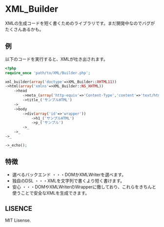 XML_Builder
======================================================

XMLの生成コードを短く書くためのライブラリです。まだ開発中なのでバグがたくさんあるかも。

例
------------------------------------------------------

以下のコードを実行すると、XMLが吐き出されます。

```php
<?php
require_once 'path/to/XML/Builder.php';

xml_builder(array('doctype'=>XML_Builder::XHTML11))
->html(array('xmlns'=>XML_Builder::NS_XHTML))
    ->head
        ->meta_(array('http-equiv'=>'Content-Type','content'=>'text/html; charset=UTF-8'))
        ->title_('サンプルHTML')
    ->_
    ->body
        ->div(array('id'=>'wrapper'))
            ->h1_('サンプルHTML')
            ->p_('サンプル')
        ->_
    ->_
->_

->_echo();
```

特徴
------------------------------------------------------

* 選べるバックエンド ・・・DOMかXMLWriterを選べます。
* 独自のDSL ・・・XMLを文字列で書くより短く書けます。
* 安心 ・・・DOMやXMLWriterのWrapperに徹しており、これらをきちんと使うことで安全なXMLを生成できます。


LISENCE
------------------------------------------------------

MIT Lisense.
